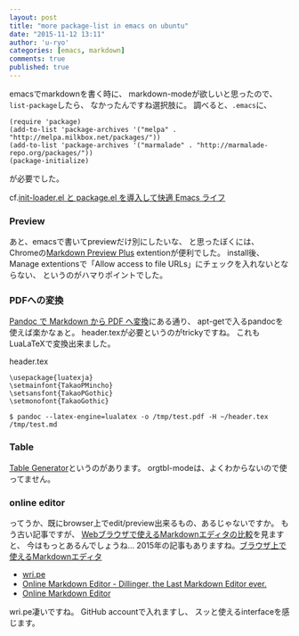 ```yaml
---
layout: post
title: "more package-list in emacs on ubuntu"
date: "2015-11-12 13:11"
author: 'u-ryo'
categories: [emacs, markdown]
comments: true
published: true
---
```

emacsでmarkdownを書く時に、
markdown-modeが欲しいと思ったので、
`list-package`したら、
なかったんですね選択肢に。
調べると、`.emacs`に、

```
(require 'package)
(add-to-list 'package-archives '("melpa" . "http://melpa.milkbox.net/packages/"))
(add-to-list 'package-archives '("marmalade" . "http://marmalade-repo.org/packages/"))
(package-initialize)
```

が必要でした。

cf.[init-loader.el と package.el を導入して快適 Emacs ライフ](http://qiita.com/catatsuy/items/5f1cd86e2522fd3384a0)


### Preview
あと、emacsで書いてpreviewだけ別にしたいな、
と思ったぼくには、
Chromeの[Markdown Preview Plus](https://chrome.google.com/webstore/detail/markdown-preview-plus/febilkbfcbhebfnokafefeacimjdckgl)
extentionが便利でした。
install後、
Manage extentionsで「Allow access to file URLs」にチェックを入れないとならない、
というのがハマりポイントでした。

### PDFへの変換
[Pandoc で Markdown から PDF へ変換](https://gist.github.com/bouzuya/5989695)にある通り、
apt-getで入るpandocを使えば楽かなぁと。
header.texが必要というのがtrickyですね。
これもLuaLaTeXで変換出来ました。

header.tex

```
\usepackage{luatexja}
\setmainfont{TakaoPMincho}
\setsansfont{TakaoPGothic}
\setmonofont{TakaoGothic}
```

```
$ pandoc --latex-engine=lualatex -o /tmp/test.pdf -H ~/header.tex /tmp/test.md
```

### Table
[Table Generator](http://www.tablesgenerator.com/markdown_tables)というのがあります。
orgtbl-modeは、よくわからないので使ってません。


### online editor
ってうか、既にbrowser上でedit/preview出来るもの、あるじゃないですか。
もう古い記事ですが、
[Webブラウザで使えるMarkdownエディタの比較](http://yoshimov.com/list/markdown-online-editor-list/#wripe)を見ますと、
今はもっとあるんでしょうね...
2015年の記事もありますね。[ブラウザ上で使えるMarkdownエディタ](http://shgam.hatenadiary.jp/entry/2015/01/11/032651)

* [wri.pe](https://wri.pe/)
* [Online Markdown Editor - Dillinger, the Last Markdown Editor ever.](http://dillinger.io/)
* [Online Markdown Editor](http://www.ctrlshift.net/project/markdowneditor/)

wri.pe凄いですね。
GitHub accountで入れますし、
スッと使えるinterfaceを感じます。